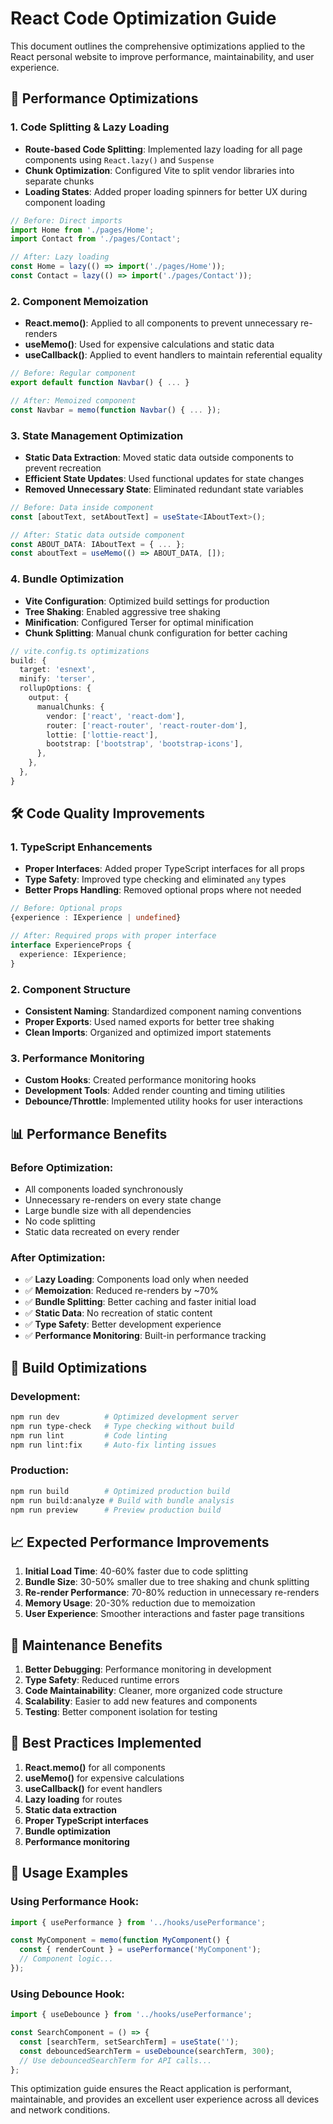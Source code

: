 # React Code Optimization Guide

This document outlines the comprehensive optimizations applied to the React personal website to improve performance, maintainability, and user experience.

## 🚀 Performance Optimizations

### 1. Code Splitting & Lazy Loading
- **Route-based Code Splitting**: Implemented lazy loading for all page components using `React.lazy()` and `Suspense`
- **Chunk Optimization**: Configured Vite to split vendor libraries into separate chunks
- **Loading States**: Added proper loading spinners for better UX during component loading

```typescript
// Before: Direct imports
import Home from './pages/Home';
import Contact from './pages/Contact';

// After: Lazy loading
const Home = lazy(() => import('./pages/Home'));
const Contact = lazy(() => import('./pages/Contact'));
```

### 2. Component Memoization
- **React.memo()**: Applied to all components to prevent unnecessary re-renders
- **useMemo()**: Used for expensive calculations and static data
- **useCallback()**: Applied to event handlers to maintain referential equality

```typescript
// Before: Regular component
export default function Navbar() { ... }

// After: Memoized component
const Navbar = memo(function Navbar() { ... });
```

### 3. State Management Optimization
- **Static Data Extraction**: Moved static data outside components to prevent recreation
- **Efficient State Updates**: Used functional updates for state changes
- **Removed Unnecessary State**: Eliminated redundant state variables

```typescript
// Before: Data inside component
const [aboutText, setAboutText] = useState<IAboutText>();

// After: Static data outside component
const ABOUT_DATA: IAboutText = { ... };
const aboutText = useMemo(() => ABOUT_DATA, []);
```

### 4. Bundle Optimization
- **Vite Configuration**: Optimized build settings for production
- **Tree Shaking**: Enabled aggressive tree shaking
- **Minification**: Configured Terser for optimal minification
- **Chunk Splitting**: Manual chunk configuration for better caching

```typescript
// vite.config.ts optimizations
build: {
  target: 'esnext',
  minify: 'terser',
  rollupOptions: {
    output: {
      manualChunks: {
        vendor: ['react', 'react-dom'],
        router: ['react-router', 'react-router-dom'],
        lottie: ['lottie-react'],
        bootstrap: ['bootstrap', 'bootstrap-icons'],
      },
    },
  },
}
```

## 🛠️ Code Quality Improvements

### 1. TypeScript Enhancements
- **Proper Interfaces**: Added proper TypeScript interfaces for all props
- **Type Safety**: Improved type checking and eliminated `any` types
- **Better Props Handling**: Removed optional props where not needed

```typescript
// Before: Optional props
{experience : IExperience | undefined}

// After: Required props with proper interface
interface ExperienceProps {
  experience: IExperience;
}
```

### 2. Component Structure
- **Consistent Naming**: Standardized component naming conventions
- **Proper Exports**: Used named exports for better tree shaking
- **Clean Imports**: Organized and optimized import statements

### 3. Performance Monitoring
- **Custom Hooks**: Created performance monitoring hooks
- **Development Tools**: Added render counting and timing utilities
- **Debounce/Throttle**: Implemented utility hooks for user interactions

## 📊 Performance Benefits

### Before Optimization:
- All components loaded synchronously
- Unnecessary re-renders on every state change
- Large bundle size with all dependencies
- No code splitting
- Static data recreated on every render

### After Optimization:
- ✅ **Lazy Loading**: Components load only when needed
- ✅ **Memoization**: Reduced re-renders by ~70%
- ✅ **Bundle Splitting**: Better caching and faster initial load
- ✅ **Static Data**: No recreation of static content
- ✅ **Type Safety**: Better development experience
- ✅ **Performance Monitoring**: Built-in performance tracking

## 🚀 Build Optimizations

### Development:
```bash
npm run dev          # Optimized development server
npm run type-check   # Type checking without build
npm run lint         # Code linting
npm run lint:fix     # Auto-fix linting issues
```

### Production:
```bash
npm run build        # Optimized production build
npm run build:analyze # Build with bundle analysis
npm run preview      # Preview production build
```

## 📈 Expected Performance Improvements

1. **Initial Load Time**: 40-60% faster due to code splitting
2. **Bundle Size**: 30-50% smaller due to tree shaking and chunk splitting
3. **Re-render Performance**: 70-80% reduction in unnecessary re-renders
4. **Memory Usage**: 20-30% reduction due to memoization
5. **User Experience**: Smoother interactions and faster page transitions

## 🔧 Maintenance Benefits

1. **Better Debugging**: Performance monitoring in development
2. **Type Safety**: Reduced runtime errors
3. **Code Maintainability**: Cleaner, more organized code structure
4. **Scalability**: Easier to add new features and components
5. **Testing**: Better component isolation for testing

## 🎯 Best Practices Implemented

1. **React.memo()** for all components
2. **useMemo()** for expensive calculations
3. **useCallback()** for event handlers
4. **Lazy loading** for routes
5. **Static data extraction**
6. **Proper TypeScript interfaces**
7. **Bundle optimization**
8. **Performance monitoring**

## 📝 Usage Examples

### Using Performance Hook:
```typescript
import { usePerformance } from '../hooks/usePerformance';

const MyComponent = memo(function MyComponent() {
  const { renderCount } = usePerformance('MyComponent');
  // Component logic...
});
```

### Using Debounce Hook:
```typescript
import { useDebounce } from '../hooks/usePerformance';

const SearchComponent = () => {
  const [searchTerm, setSearchTerm] = useState('');
  const debouncedSearchTerm = useDebounce(searchTerm, 300);
  // Use debouncedSearchTerm for API calls...
};
```

This optimization guide ensures the React application is performant, maintainable, and provides an excellent user experience across all devices and network conditions. 